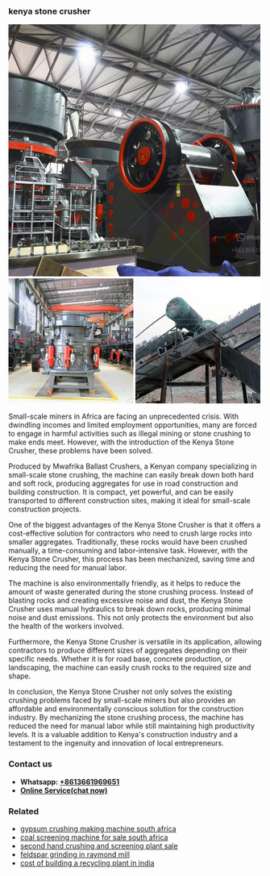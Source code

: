 <h3>kenya stone crusher</h3><img src='1708586997.jpg' alt=''><p>Small-scale miners in Africa are facing an unprecedented crisis. With dwindling incomes and limited employment opportunities, many are forced to engage in harmful activities such as illegal mining or stone crushing to make ends meet. However, with the introduction of the Kenya Stone Crusher, these problems have been solved.</p><p>Produced by Mwafrika Ballast Crushers, a Kenyan company specializing in small-scale stone crushing, the machine can easily break down both hard and soft rock, producing aggregates for use in road construction and building construction. It is compact, yet powerful, and can be easily transported to different construction sites, making it ideal for small-scale construction projects.</p><p>One of the biggest advantages of the Kenya Stone Crusher is that it offers a cost-effective solution for contractors who need to crush large rocks into smaller aggregates. Traditionally, these rocks would have been crushed manually, a time-consuming and labor-intensive task. However, with the Kenya Stone Crusher, this process has been mechanized, saving time and reducing the need for manual labor.</p><p>The machine is also environmentally friendly, as it helps to reduce the amount of waste generated during the stone crushing process. Instead of blasting rocks and creating excessive noise and dust, the Kenya Stone Crusher uses manual hydraulics to break down rocks, producing minimal noise and dust emissions. This not only protects the environment but also the health of the workers involved.</p><p>Furthermore, the Kenya Stone Crusher is versatile in its application, allowing contractors to produce different sizes of aggregates depending on their specific needs. Whether it is for road base, concrete production, or landscaping, the machine can easily crush rocks to the required size and shape.</p><p>In conclusion, the Kenya Stone Crusher not only solves the existing crushing problems faced by small-scale miners but also provides an affordable and environmentally conscious solution for the construction industry. By mechanizing the stone crushing process, the machine has reduced the need for manual labor while still maintaining high productivity levels. It is a valuable addition to Kenya's construction industry and a testament to the ingenuity and innovation of local entrepreneurs.</p><h3>Contact us</h3><ul><li><strong>Whatsapp:&nbsp;<a href="https://wa.me/8613661969651">+8613661969651</a></strong></li><li><a href="https://swt.shibang-china.com/?git&amp;zhl&amp;kenya stone crusher"><strong>Online Service(chat now)</strong></a></li></ul><h3>Related</h3><ul><li><a href='gypsum crushing making machine south africa.md'>gypsum crushing making machine south africa</a></li><li><a href='coal screening machine for sale south africa.md'>coal screening machine for sale south africa</a></li><li><a href='second hand crushing and screening plant sale.md'>second hand crushing and screening plant sale</a></li><li><a href='feldspar grinding in raymond mill.md'>feldspar grinding in raymond mill</a></li><li><a href='cost of building a recycling plant in india.md'>cost of building a recycling plant in india</a></li></ul>